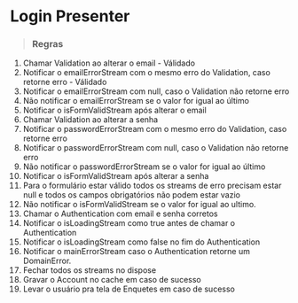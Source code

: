 # Login Presenter

> ### Regras

1. Chamar Validation ao alterar o email - Válidado
2. Notificar o emailErrorStream com o mesmo erro do Validation, caso retorne erro - Válidado
3. Notificar o emailErrorStream com null, caso o Validation não retorne erro
4. Não notificar o emailErrorStream se o valor for igual ao último
5. Notificar o isFormValidStream após alterar o email
6. Chamar Validation ao alterar a senha
7. Notificar o passwordErrorStream com o mesmo erro do Validation, caso retorne erro
8. Notificar o passwordErrorStream com null, caso o Validation não retorne erro
9. Não notificar o passwordErrorStream se o valor for igual ao último
10. Notificar o isFormValidStream após alterar a senha
11. Para o formulário estar válido todos os streams de erro precisam estar null e todos os campos obrigatórios não podem estar vazio
12. Não notificar o isFormValidStream se o valor for igual ao ultimo.
13. Chamar o Authentication com email e senha corretos
14. Notificar o isLoadingStream como true antes de chamar o Authentication
15. Notificar o isLoadingStream como false no fim do Authentication
16. Notificar o mainErrorStream caso o Authentication retorne um DomainError.
17. Fechar todos os streams no dispose
18. Gravar o Account no cache em caso de sucesso
19. Levar o usuário pra tela de Enquetes em caso de sucesso
